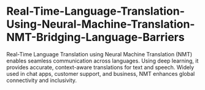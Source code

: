 # Real-Time-Language-Translation-Using-Neural-Machine-Translation-NMT-Bridging-Language-Barriers
Real-Time Language Translation using Neural Machine Translation (NMT) enables seamless communication across languages. Using deep learning, it provides accurate, context-aware translations for text and speech. Widely used in chat apps, customer support, and business, NMT enhances global connectivity and inclusivity.
